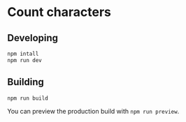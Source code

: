 # Count characters

## Developing

```bash
npm intall
npm run dev
```

## Building

```bash
npm run build
```

You can preview the production build with `npm run preview`.
